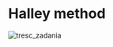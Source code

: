 # Halley method
![tresc_zadania](https://github.com/user-attachments/assets/b4c9ac42-f598-4bee-8603-404ab5e6da00)
